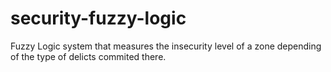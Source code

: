 # security-fuzzy-logic
Fuzzy Logic system that measures the insecurity level of a zone depending of the type of delicts commited there.
